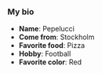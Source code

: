 ### My bio

- **Name**: Pepelucci
- **Come from**: Stockholm
- **Favorite food**: Pizza
- **Hobby**: Football
- **Favorite color**: Red
